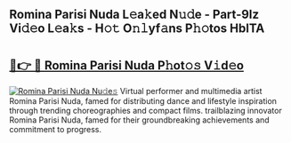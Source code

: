 ## Romina Parisi Nuda L𝚎a𝚔ed N𝚞𝚍e - Part-9Iz Vi𝚍𝚎o L𝚎a𝚔s - H𝚘𝚝 O𝚗𝚕yf𝚊ns P𝚑𝚘tos HblTA

# <h2><a href="http://kf8w374.oniu.top/?m=Romina+Parisi+Nuda">🔗👉 🔴 Romina Parisi Nuda P𝚑ot𝚘𝚜 V𝚒d𝚎o</a></h2>

[![Romina Parisi Nuda Nu𝚍e𝚜](https://i.imgur.com/0qMVB7G.gif)](http://kf8w374.oniu.top/?m=Romina+Parisi+Nuda)
Virtual performer and multimedia artist Romina Parisi Nuda, famed for distributing dance and lifestyle inspiration through trending choreographies and compact films. trailblazing innovator Romina Parisi Nuda, famed for their groundbreaking achievements and commitment to progress.  
